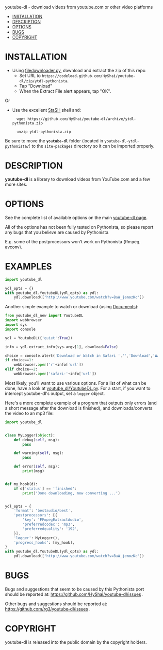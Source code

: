 youtube-dl - download videos from youtube.com or other video platforms

- [INSTALLATION](#installation)
- [DESCRIPTION](#description)
- [OPTIONS](#options)
- [BUGS](#bugs)
- [COPYRIGHT](#copyright)

# INSTALLATION

* Using [filedownloader.py](https://gist.github.com/elliospizzaman/89edf288a15fde45682a), download and extract the zip of this repo:
    * Set URL to `https://codeload.github.com/HyShai/youtube-dl/zip/ytdl-pythonista`.
    * Tap "Download"
    * When the Extract File alert appears, tap "OK".

Or

* Use the excellent [StaSH](https://github.com/ywangd/stash) shell and:
    
        wget https://github.com/HyShai/youtube-dl/archive/ytdl-pythonista.zip

        unzip ytdl-pythonista.zip


Be sure to move the **`youtube-dl`** folder (located in `youtube-dl-ytdl-pythonista/`) to the `site-packages` directory so it can be imported properly.

# DESCRIPTION
**youtube-dl** is a library to download videos from YouTube.com and a few more sites. 

# OPTIONS

See the complete list of available options on the main [youtube-dl page](https://github.com/rg3/youtube-dl#options). 

All of the options has not been fully tested on Pythonista, so please report any bugs that you believe are caused by Pythonista.

E.g. some of the postprocessors won't work on Pythonista (ffmpeg, avconv).


# EXAMPLES

```python
import youtube_dl

ydl_opts = {}
with youtube_dl.YoutubeDL(ydl_opts) as ydl:
    ydl.download(['http://www.youtube.com/watch?v=BaW_jenozKc'])
```

Another simple example to watch or download (using [Documents](https://itunes.apple.com/us/app/documents-5-fast-pdf-reader/id364901807?mt=8&uo=4&at=11l6hc)):

```python
from youtube_dl_new import YoutubeDL
import webbrowser
import sys
import console

ydl = YoutubeDL({'quiet':True})

info = ydl.extract_info(sys.argv[1], download=False)

choice = console.alert('Download or Watch in Safari ','','Download','Watch')
if choice==1:
    webbrowser.open('r'+info['url'])
elif choice==2:
    webbrowser.open('safari-'+info['url'])
```

Most likely, you'll want to use various options. For a list of what can be done, have a look at [youtube_dl/YoutubeDL.py](https://github.com/HyShai/youtube-dl/blob/ytdl-pythonista/youtube_dl/YoutubeDL.py#L87). For a start, if you want to intercept youtube-dl's output, set a `logger` object.

Here's a more complete example of a program that outputs only errors (and a short message after the download is finished), and downloads/converts the video to an mp3 file:

```python
import youtube_dl


class MyLogger(object):
    def debug(self, msg):
        pass

    def warning(self, msg):
        pass

    def error(self, msg):
        print(msg)


def my_hook(d):
    if d['status'] == 'finished':
        print('Done downloading, now converting ...')


ydl_opts = {
    'format': 'bestaudio/best',
    'postprocessors': [{
        'key': 'FFmpegExtractAudio',
        'preferredcodec': 'mp3',
        'preferredquality': '192',
    }],
    'logger': MyLogger(),
    'progress_hooks': [my_hook],
}
with youtube_dl.YoutubeDL(ydl_opts) as ydl:
    ydl.download(['http://www.youtube.com/watch?v=BaW_jenozKc'])
```

# BUGS

Bugs and suggestions that seem to be caused by this Pythonista port should be reported at: <https://github.com/HyShai/youtube-dl/issues> .

Other bugs and suggestions should be reported at: <https://github.com/rg3/youtube-dl/issues> . 



# COPYRIGHT

youtube-dl is released into the public domain by the copyright holders.

